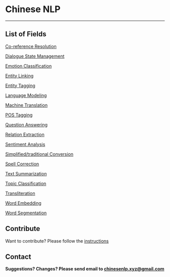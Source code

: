 # Chinese NLP

---

## List of Fields

[Co-reference Resolution](docs/co-reference_resolution.md)

[Dialogue State Management](docs/dialogue_state_management.md)

[Emotion Classification](docs/emotion_classification.md)

[Entity Linking](docs/entity_linking.md)

[Entity Tagging](docs/entity_tagging.md)

[Language Modeling](docs/language_modeling.md)

[Machine Translation](docs/machine_translation.md)

[POS Tagging](docs/pos_tagging.md)

[Question Answering](docs/question_answering.md)

[Relation Extraction](docs/relation_extraction.md)

[Sentiment Analysis](docs/sentiment_analysis.md)

[Simplified/traditional Conversion](docs/simplified_traditional_Chinese_conversion.md)

[Spell Correction](docs/spell_correction.md)

[Text Summarization](docs/text_summarization.md)

[Topic Classification](docs/topic_classification.md)

[Transliteration](docs/transliteration.md)

[Word Embedding](docs/word_embedding.md)

[Word Segmentation](docs/word_segmentation.md)

## Contribute

Want to contribute? Please follow the [instructions](contribute.md)

## Contact

**Suggestions? Changes? Please send email to [chinesenlp.xyz@gmail.com](mailto:chinesenlp.xyz@gmail.com)**

